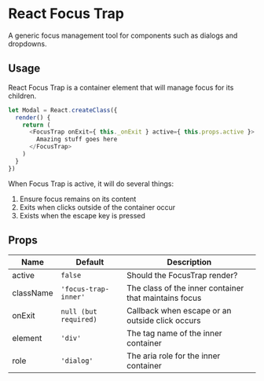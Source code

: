# React Focus Trap

A generic focus management tool for components such as dialogs and dropdowns.

## Usage

React Focus Trap is a container element that will manage focus for its children.

```javascript
let Modal = React.createClass({
  render() {
    return (
      <FocusTrap onExit={ this._onExit } active={ this.props.active }>
        Amazing stuff goes here
      </FocusTrap>
    )
  }
})
```

When Focus Trap is active, it will do several things:

1. Ensure focus remains on its content
2. Exits when clicks outside of the container occur
3. Exists when the escape key is pressed

## Props

| Name       | Default               | Description                                           |
| ---------- | --------------------- | ----------------------------------------------------- |
| active     | `false`               | Should the FocusTrap render?                          |
| className  | `'focus-trap-inner'`  | The class of the inner container that maintains focus |
| onExit     | `null (but required)` | Callback when escape or an outside click occurs       |
| element    | `'div'`               | The tag name of the inner container                   |
| role       | `'dialog'`            | The aria role for the inner container                 |
